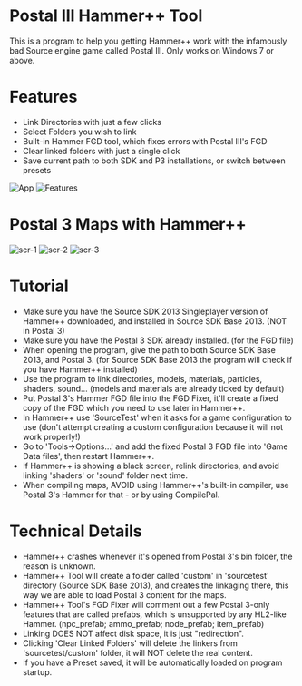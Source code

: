 # Postal III Hammer++ Tool
This is a program to help you getting Hammer++ work with the infamously bad Source engine game called Postal III. Only works on Windows 7 or above.

# Features
- Link Directories with just a few clicks
- Select Folders you wish to link
- Built-in Hammer FGD tool, which fixes errors with Postal III's FGD
- Clear linked folders with just a single click
- Save current path to both SDK and P3 installations, or switch between presets

![App](https://i.imgur.com/e63Xsia.png)
![Features](https://i.imgur.com/8ujpwC9.png)

# Postal 3 Maps with Hammer++
![scr-1](https://imgur.com/i3TwxXu.png)
![scr-2](https://imgur.com/E2ZGByn.png)
![scr-3](https://imgur.com/gm3k6ye.png)

# Tutorial
- Make sure you have the Source SDK 2013 Singleplayer version of Hammer++ downloaded, and installed in Source SDK Base 2013. (NOT in Postal 3)
- Make sure you have the Postal 3 SDK already installed. (for the FGD file)
- When opening the program, give the path to both Source SDK Base 2013, and Postal 3. (for Source SDK Base 2013 the program will check if you have Hammer++ installed)
- Use the program to link directories, models, materials, particles, shaders, sound... (models and materials are already ticked by default)
- Put Postal 3's Hammer FGD file into the FGD Fixer, it'll create a fixed copy of the FGD which you need to use later in Hammer++.
- In Hammer++ use 'SourceTest' when it asks for a game configuration to use (don't attempt creating a custom configuration because it will not work properly!)
- Go to 'Tools->Options...' and add the fixed Postal 3 FGD file into 'Game Data files', then restart Hammer++.
- If Hammer++ is showing a black screen, relink directories, and avoid linking 'shaders' or 'sound' folder next time.
- When compiling maps, AVOID using Hammer++'s built-in compiler, use Postal 3's Hammer for that - or by using CompilePal.

# Technical Details
- Hammer++ crashes whenever it's opened from Postal 3's bin folder, the reason is unknown.
- Hammer++ Tool will create a folder called 'custom' in 'sourcetest' directory (Source SDK Base 2013), and creates the linkaging there, this way we are able to load Postal 3 content for the maps.
- Hammer++ Tool's FGD Fixer will comment out a few Postal 3-only features that are called prefabs, which is unsupported by any HL2-like Hammer. (npc_prefab; ammo_prefab; node_prefab; item_prefab)
- Linking DOES NOT affect disk space, it is just "redirection".
- Clicking 'Clear Linked Folders' will delete the linkers from 'sourcetest/custom' folder, it will NOT delete the real content.
- If you have a Preset saved, it will be automatically loaded on program startup.
